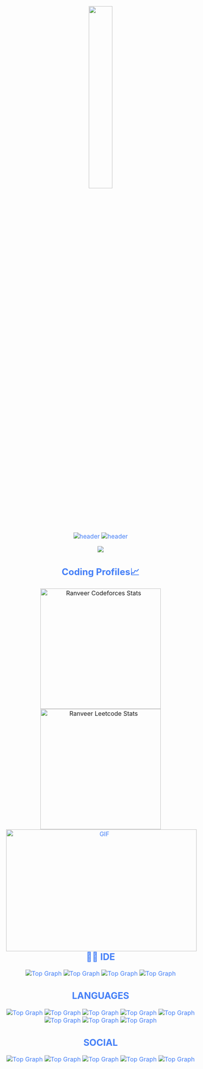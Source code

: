 <p align="center"><img src="animation.gif" width="35%"></p> 
      
<div style=" font-size: medium; color: #447ff7" align=center>  
                                 
  ![header](https://user-images.githubusercontent.com/73928744/182041587-527d010a-80d3-4b57-bd99-c2be13c1a516.png)
  ![header](https://capsule-render.vercel.app/api?type=waving&color=6b3eff&height=250&section=header&text=Ranveer%20Singh&desc=Welcome%20To%20My%20GitHub%20Profile&fontColor=22272E&fontSize=90&fontAlignY=38&descAlignY=53&descAlign=70.5) 
         
<p  align="center">
<img src="https://user-images.githubusercontent.com/73097560/115834477-dbab4500-a447-11eb-908a-139a6edaec5c.gif">             
<p>
  
## Coding Profiles📈

<span>
<a href="https://codeforces.com/profile/ranv33r">
<img height="316" src="https://codeforces-readme-stats.vercel.app/api/card?username=Ranveer.18&theme=github_dark&force_username=true&border_color=404040" alt="Ranveer Codeforces Stats"/>
</a>
<a href="https://leetcode.com/ranv33r/">
<img height="316" src="https://leetcard.jacoblin.cool/Ranveer07?theme=dark&font=Ubuntu&cache=14400&ext=contest&sheets=https://gist.githubusercontent.com/RedHeadphone/5e715e284c89cace8f5fa09f7fb930b8/raw/ec0be570f114124b1a2156a660d67baa0ab5639d/leetcode_stats_card.css" alt="Ranveer Leetcode Stats"/>
</a>

<img align="right" alt="GIF" src="https://github.com/abhisheknaiidu/abhisheknaiidu/blob/master/code.gif?raw=true" width="500" height="320" />

## 👩‍💻 IDE 
![Top Graph](https://img.shields.io/badge/Android_Studio-3DDC84?style=for-the-badge&logo=android-studio&logoColor=white)
![Top Graph](https://img.shields.io/badge/CLion-000000?style=for-the-badge&logo=clion&logoColor=white)
![Top Graph](https://img.shields.io/badge/sublime_text-%23575757.svg?&style=for-the-badge&logo=sublime-text&logoColor=important)
![Top Graph](https://img.shields.io/badge/Visual_Studio_Code-0078D4?style=for-the-badge&logo=visual%20studio%20code&logoColor=white)

## LANGUAGES
 
![Top Graph](https://img.shields.io/badge/C-00599C?style=for-the-badge&logo=c&logoColor=white)
![Top Graph](https://img.shields.io/badge/C%2B%2B-00599C?style=for-the-badge&logo=c%2B%2B&logoColor=white)
![Top Graph](https://img.shields.io/badge/Python-3776AB?style=for-the-badge&logo=python&logoColor=white)
![Top Graph](https://img.shields.io/badge/HTML5-E34F26?style=for-the-badge&logo=html5&logoColor=white)
![Top Graph](https://img.shields.io/badge/CSS3-1572B6?style=for-the-badge&logo=css3&logoColor=white)
![Top Graph](https://img.shields.io/badge/JavaScript-323330?style=for-the-badge&logo=javascript&logoColor=F7DF1E)
![Top Graph](https://img.shields.io/badge/React-20232A?style=for-the-badge&logo=react&logoColor=61DAFB)
![Top Graph](https://img.shields.io/badge/MySQL-005C84?style=for-the-badge&logo=mysql&logoColor=white)

## SOCIAL

![Top Graph](https://img.shields.io/badge/GitHub-100000?style=for-the-badge&logo=github&logoColor=white)
![Top Graph](https://img.shields.io/badge/-LeetCode-FFA116?style=for-the-badge&logo=LeetCode&logoColor=black)
![Top Graph](https://img.shields.io/badge/LinkedIn-0077B5?style=for-the-badge&logo=linkedin&logoColor=white)
![Top Graph](https://img.shields.io/badge/Stack_Overflow-FE7A16?style=for-the-badge&logo=stack-overflow&logoColor=white)
![Top Graph](https://img.shields.io/badge/Codeforces-445f9d?style=for-the-badge&logo=Codeforces&logoColor=white)

